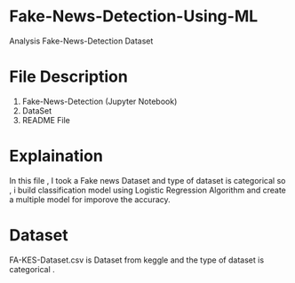 # Fake-News-Detection-Using-ML
 Analysis Fake-News-Detection Dataset
 
 # File Description
  1. Fake-News-Detection (Jupyter Notebook)
  2. DataSet
  3. README File

# Explaination
In this file , I took a Fake news Dataset and type of dataset is categorical so , i build classification model using Logistic Regression Algorithm and create a multiple  model for imporove the accuracy.  


# Dataset
FA-KES-Dataset.csv is Dataset from keggle and the type of dataset is categorical .
